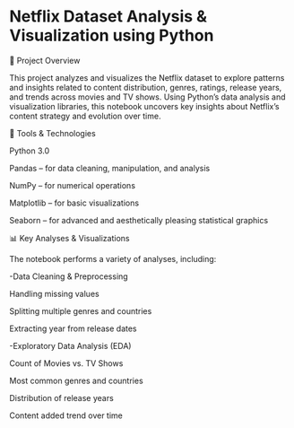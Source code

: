 # Netflix Dataset Analysis & Visualization using Python #

📘 Project Overview

This project analyzes and visualizes the Netflix dataset to explore patterns and insights related to content distribution, genres, ratings, release years, and trends across movies and TV shows. Using Python’s data analysis and visualization libraries, this notebook uncovers key insights about Netflix’s content strategy and evolution over time.

🧰 Tools & Technologies

Python 3.0

Pandas – for data cleaning, manipulation, and analysis

NumPy – for numerical operations

Matplotlib – for basic visualizations

Seaborn – for advanced and aesthetically pleasing statistical graphics

📊 Key Analyses & Visualizations

The notebook performs a variety of analyses, including:

-Data Cleaning & Preprocessing

   Handling missing values

   Splitting multiple genres and countries

   Extracting year from release dates

-Exploratory Data Analysis (EDA)

   Count of Movies vs. TV Shows

   Most common genres and countries

   Distribution of release years

   Content added trend over time
